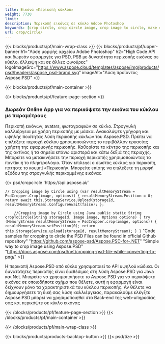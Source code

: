 ```yaml
---
title: Εικόνα «Περικοπή κύκλου»
weight: 7730
limit: 
description: Περικοπή εικόνας σε κύκλο Adobe Photoshop
keywords: [crop circle, crop circle image, crop image to circle, make circle photo]
url: crop/circle/
---
```

{{< blocks/products/pf/main-wrap-class >}}
{{< blocks/products/pf/upper-banner h1="Λύση μορφής αρχείου Adobe Photoshop" h2="High Code API και δωρεάν εφαρμογές για PSD, PSB με δυνατότητα περικοπής εικόνας σε κύκλο, έλλειψη και σε άλλες φιγούρες" logoImageSrc="https://www.aspose.cloud/templates/aspose/img/products/psd/headers/aspose_psd-brand.svg" imageAlt="Λύση προϊόντος Aspose.PSD" >}}

{{< blocks/products/pf/main-container >}}

{{< blocks/products/pf/feature-page-section >}}
<h3 class="headingpdleft">Δωρεάν Online App για να περικόψετε την εικόνα του κύκλου με παραμέτρους</h3>
<p>Περικοπή εικόνων, avatars, φωτογραφιών σε κύκλο. Στρογγυλή καλλιέργεια με χρήση περικοπής με μάσκα. Ανακαλύψτε γρήγορη και υψηλής ποιότητας λύση περικοπής κύκλων του Aspose.PSD. Πρέπει να επιλέξετε περιοχή κύκλου χρησιμοποιώντας το περιβάλλον εργασίας χρήστη της εφαρμογής περικοπής. Καθορίστε το κέντρο της περικοπής και της ακτίνας ή τα σημεία επάνω αριστερά και κάτω δεξιά της περιοχής. Μπορείτε να μετακινήσετε την περιοχή περικοπής χρησιμοποιώντας το ποντίκι ή το πληκτρολόγιο. Όταν επιλεγεί ο σωστός κύκλος για περικοπή, πατήστε το κουμπί «Περικοπή». Μπορείτε επίσης να επιλέξετε τη μορφή εξόδου της στρογγυλής περικομμένης εικόνας.</p>
{{< psd/cropcircle `https://api.aspose.ai/` 

`// Cropping image by Circle
using (var resultMemoryStream = PsdCropper.Crop(image, options))
{
	resultMemoryStream.Position = 0;
	return await this.StorageService.Upload(storageId, resultMemoryStream).ConfigureAwait(false);
};` 
     
`    //Cropping image by Circle using Java
	public static String cropToCircle(String storageId, Image image, Options options) {
        try (MemoryStream resultMemoryStream = PsdCropper.crop(image, options)) {
            resultMemoryStream.setPosition(0);
            return this.StorageService.upload(storageId, resultMemoryStream);
        }
    }` 
"Code samples for cropping to circle the PSD Files can be found in official Github repository"  "https://github.com/aspose-psd/Aspose.PSD-for-.NET" 
"Simple way to crop image using Aspose.PSD" "https://docs.aspose.com/psd/net/cropping-psd-file-while-converting-to-png/" >}}
<p>Η περικοπή Aspose.PSD από κύκλο χρησιμοποιεί το API υψηλού κώδικα. Οι δυνατότητες περικοπής είναι διαθέσιμες στη λύση Aspose.PSD για Java και Net. Μπορείτε να χρησιμοποιήσετε το Aspose.PSD για να περικόψετε εικόνες σε οποιοδήποτε σχήμα που θέλετε, αυτή η εφαρμογή είναι δείχνουν μόνο τα χαρακτηριστικά του κύκλου περικοπής. Αν θέλετε να δημιουργήσετε τη δική σας λύση καλλιέργειας, παρακαλούμε ελέγξτε Aspose.PSD μπορεί να χρησιμοποιηθεί στο Back-end της web-υπηρεσίας σας και περικόψτε σε κύκλο εικόνας</p>
<!--<ul>
<li><a href="psb">PSB Circle Crop</a></li>
<li><a href="ellipse">Ellipse crop App</a></li>
</ul>-->
{{< /blocks/products/pf/feature-page-section >}}
{{< /blocks/products/pf/main-container >}}


{{< /blocks/products/pf/main-wrap-class >}}

{{< blocks/products/products-backtop-button >}}
{{< psd/tize >}}
